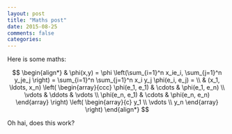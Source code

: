 ```yaml
---
layout: post
title: "Maths post"
date: 2015-08-25
comments: false
categories:
---
```


Here is some maths:

$$
\begin{align*}
	& \phi(x,y) = \phi \left(\sum_{i=1}^n x_ie_i, \sum_{j=1}^n y_je_j \right)
	= \sum_{i=1}^n \sum_{j=1}^n x_i y_j \phi(e_i, e_j) = \\
	& (x_1, \ldots, x_n) \left( \begin{array}{ccc}
			\phi(e_1, e_1) & \cdots & \phi(e_1, e_n) \\
			\vdots & \ddots & \vdots \\
			\phi(e_n, e_1) & \cdots & \phi(e_n, e_n)
		\end{array} \right)
	\left( \begin{array}{c}
		y_1 \\
		\vdots \\
		y_n
	\end{array} \right)
\end{align*}
$$

Oh hai, does this work?